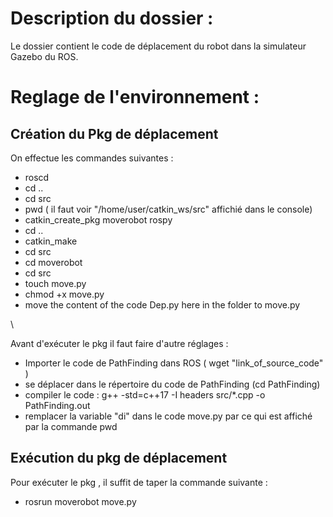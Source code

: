 # Description du dossier :
Le dossier contient le code de déplacement du robot dans la simulateur Gazebo du ROS.

# Reglage de l'environnement : 
## Création du Pkg de déplacement 
On effectue les commandes suivantes : 
*  roscd
*  cd .. 
* cd src
* pwd      ( il faut voir "/home/user/catkin_ws/src" affichié dans le console)
* catkin_create_pkg moverobot rospy
* cd ..
* catkin_make
* cd src
* cd moverobot
* cd src
* touch move.py
* chmod +x move.py
* move the content of the code Dep.py here in the folder to move.py

\\

Avant d'exécuter le pkg il faut faire d'autre réglages : 
* Importer le code de PathFinding dans ROS (  wget "link_of_source_code" ) 
* se déplacer dans le répertoire du code de PathFinding  (cd PathFinding)
* compiler le code : g++ -std=c++17 -I headers src/\*.cpp -o PathFinding.out
* remplacer la variable "di" dans le code move.py par ce qui est affiché par la commande pwd 
## Exécution du pkg  de déplacement
Pour exécuter le pkg , il suffit de taper la commande suivante : 
* rosrun moverobot move.py
